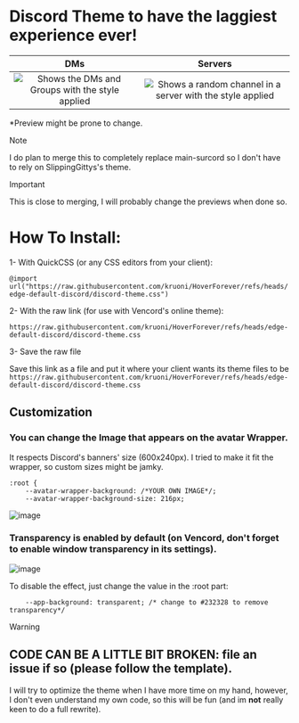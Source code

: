 # Discord Theme to have the laggiest experience ever!

DMs           |  Servers
:-------------------------:|:-------------------------:
![Shows the DMs and Groups with the style applied](https://github.com/user-attachments/assets/cb11d17f-3d49-4e33-ac17-c90d54d708a4)  |  ![Shows a random channel in a server with the style applied](https://github.com/user-attachments/assets/b0d8fd7e-3431-4dee-86ba-61a848484049)

*Preview might be prone to change.

> [!NOTE]
>I do plan to merge this to completely replace main-surcord so I don't have to rely on SlippingGittys's theme.

> [!IMPORTANT]
> This is close to merging, I will probably change the previews when done so.
# How To Install:

1- With QuickCSS (or any CSS editors from your client):

`@import url("https://raw.githubusercontent.com/kruoni/HoverForever/refs/heads/edge-default-discord/discord-theme.css")`

2- With the raw link (for use with Vencord's online theme):

`https://raw.githubusercontent.com/kruoni/HoverForever/refs/heads/edge-default-discord/discord-theme.css`

3- Save the raw file

Save this link as a file and put it where your client wants its theme files to be `https://raw.githubusercontent.com/kruoni/HoverForever/refs/heads/edge-default-discord/discord-theme.css`

## Customization
### You can change the Image that appears on the avatar Wrapper.
It respects Discord's banners' size (600x240px). I tried to make it fit the wrapper, so custom sizes might be jamky.
```
:root {
    --avatar-wrapper-background: /*YOUR OWN IMAGE*/;
    --avatar-wrapper-background-size: 216px;
```
![image](https://github.com/user-attachments/assets/2cb90838-c234-4f18-801d-90bde830c7eb)

### Transparency is enabled by default (on **Vencord**, don't forget to enable window transparency in its settings).

![image](https://github.com/user-attachments/assets/68ba8a8b-aac5-48a2-b02a-0b69cc38506e)

To disable the effect, just change the value in the :root part:
```
    --app-background: transparent; /* change to #232328 to remove transparency*/
```

> [!WARNING]
> ## CODE CAN BE A LITTLE BIT BROKEN: file an issue if so (please follow the template). 
> I will try to optimize the theme when I have more time on my hand, however, I don't even understand my own code, so this will be fun (and im **not** really keen to do a full rewrite).
